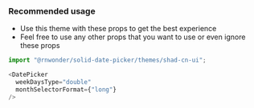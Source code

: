 ### Recommended usage
- Use this theme with these props to get the best experience
- Feel free to use any other props that you want to use or even ignore these props

```js
import "@rnwonder/solid-date-picker/themes/shad-cn-ui";

<DatePicker
  weekDaysType="double"
  monthSelectorFormat={"long"}
/>
```

